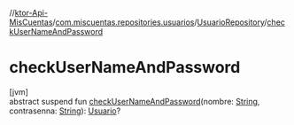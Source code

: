 //[ktor-Api-MisCuentas](../../../index.md)/[com.miscuentas.repositories.usuarios](../index.md)/[UsuarioRepository](index.md)/[checkUserNameAndPassword](check-user-name-and-password.md)

# checkUserNameAndPassword

[jvm]\
abstract suspend fun [checkUserNameAndPassword](check-user-name-and-password.md)(nombre: [String](https://kotlinlang.org/api/latest/jvm/stdlib/kotlin/-string/index.html), contrasenna: [String](https://kotlinlang.org/api/latest/jvm/stdlib/kotlin/-string/index.html)): [Usuario](../../com.miscuentas.models/-usuario/index.md)?

